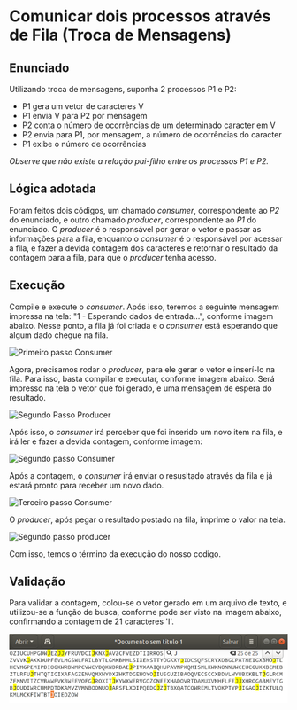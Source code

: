 # Comunicar dois processos através de Fila (Troca de Mensagens)

## Enunciado

Utilizando troca de mensagens, suponha 2 processos P1 e P2:

* P1 gera um vetor de caracteres V
* P1 envia V para P2 por mensagem
* P2 conta o número de ocorrências de um determinado caracter em V
* P2 envia para P1, por mensagem, a número de ocorrências do caracter
* P1 exibe o número de ocorrências

*Observe que não existe a relação pai-filho entre os processos P1 e P2.*

## Lógica adotada

Foram feitos dois códigos, um chamado *consumer*, correspondente ao *P2* do enunciado, e outro chamado *producer*, correspondente ao *P1* do enunciado. O *producer* é o responsável por gerar o vetor e passar as informações para a fila, enquanto o *consumer* é o responsável por acessar a fila, e fazer a devida contagem dos caracteres e retornar o resultado da contagem para a fila, para que o *producer* tenha acesso.

## Execução

Compile e execute o *consumer*. Após isso, teremos a seguinte mensagem impressa na tela: "1 - Esperando dados de entrada...", conforme imagem abaixo. Nesse ponto, a fila já foi criada e o *consumer* está esperando que algum dado chegue na fila.

![Primeiro passo Consumer](./imagens/passo1_consumer.png)

Agora, precisamos rodar o *producer*, para ele gerar o vetor e inserí-lo na fila. Para isso, basta compilar e executar, conforme imagem abaixo. Será impresso na tela o vetor que foi gerado, e uma mensagem de espera do resultado.

![Segundo Passo Producer](./imagens/passo1_producer.png)

Após isso, o *consumer* irá perceber que foi inserido um novo item na fila, e irá ler e fazer a devida contagem, conforme imagem:

![Segundo passo Consumer](./imagens/passo2_consumer.png)

Após a contagem, o *consumer* irá enviar o resusltado através da fila e já estará pronto para receber um novo dado.

![Terceiro passo Consumer](./imagens/passo4_consumer.png)

O *producer*, após pegar o resultado postado na fila, imprime o valor na tela.

![Segundo passo producer](./imagens/passo2_producer.png)

Com isso, temos o término da execução do nosso codigo.

## Validação

Para validar a contagem, colou-se o vetor gerado em um arquivo de texto, e utilizou-se a função de busca, conforme pode ser visto na imagem abaixo, confirmando a contagem de 21 caracteres 'I'.

![Validação](./imagens/validacao.png)




